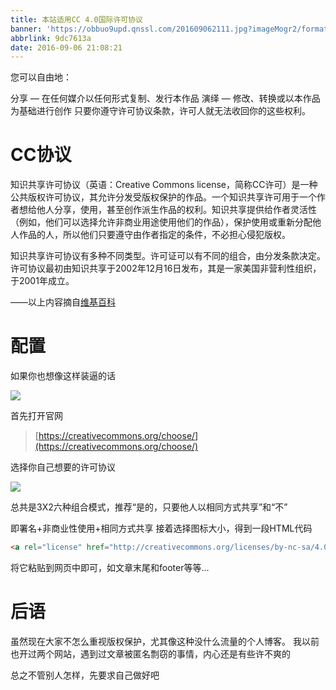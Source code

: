 ```yaml
---
title: 本站适用CC 4.0国际许可协议
banner: 'https://obbuo9upd.qnssl.com/201609062111.jpg?imageMogr2/format/webp'
abbrlink: 9dc7613a
date: 2016-09-06 21:08:21
---
```

您可以自由地：

分享 — 在任何媒介以任何形式复制、发行本作品
演绎 — 修改、转换或以本作品为基础进行创作
只要你遵守许可协议条款，许可人就无法收回你的这些权利。
<!--more-->

# CC协议

知识共享许可协议（英语：Creative Commons license，简称CC许可）是一种公共版权许可协议，其允许分发受版权保护的作品。一个知识共享许可用于一个作者想给他人分享，使用，甚至创作派生作品的权利。知识共享提供给作者灵活性（例如，他们可以选择允许非商业用途使用他们的作品），保护使用或重新分配他人作品的人，所以他们只要遵守由作者指定的条件，不必担心侵犯版权。

知识共享许可协议有多种不同类型。许可证可以有不同的组合，由分发条款决定。 许可协议最初由知识共享于2002年12月16日发布，其是一家美国非营利性组织，于2001年成立。

——以上内容摘自[维基百科](https://zh.wikipedia.org/wiki/%E5%89%B5%E4%BD%9C%E5%85%B1%E7%94%A8%E6%8E%88%E6%AC%8A%E6%A2%9D%E6%AC%BE)

# 配置

如果你也想像这样装逼的话

![](https://obbuo9upd.qnssl.com/20160906205628.png?imageMogr2/format/webp)

首先打开官网

> [https://creativecommons.org/choose/](https://creativecommons.org/choose/)

选择你自己想要的许可协议

![](https://obbuo9upd.qnssl.com/20160906210001.png?imageMogr2/format/webp)

总共是3X2六种组合模式，推荐“是的，只要他人以相同方式共享”和“不”

即署名+非商业性使用+相同方式共享
接着选择图标大小，得到一段HTML代码

```html
<a rel="license" href="http://creativecommons.org/licenses/by-nc-sa/4.0/"><img alt="知识共享许可协议" style="border-width:0" src="https://i.creativecommons.org/l/by-nc-sa/4.0/88x31.png" /></a><br />本作品采用<a rel="license" href="http://creativecommons.org/licenses/by-nc-sa/4.0/">知识共享署名-非商业性使用-相同方式共享 4.0 国际许可协议</a>进行许可。
```

将它粘贴到网页中即可，如文章末尾和footer等等...

# 后语

虽然现在大家不怎么重视版权保护，尤其像这种没什么流量的个人博客。
我以前也开过两个网站，遇到过文章被匿名剽窃的事情，内心还是有些许不爽的

总之不管别人怎样，先要求自己做好吧